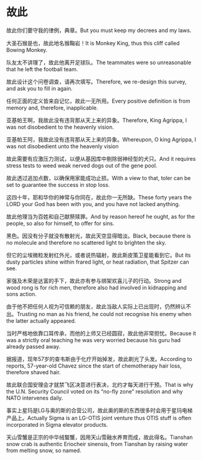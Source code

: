 # 故此

<p><span class="chinese">故此你们要守我的律例，典章。</span><span class="english">But you must keep my decrees and my laws.</span></p>

<p><span class="chinese">大圣石猴是也，故此地名猴鞠岩！</span><span class="english">It is Monkey King, thus this cliff called Bowing Monkey.</span></p>

<p><span class="chinese">队友太不讲理了，故此他离开足球队。</span><span class="english">The teammates were so unreasonable that he left the football team.</span></p>

<p><span class="chinese">故此设计这个问卷调查，请再次填写。</span><span class="english">Therefore, we re-design this survey, and ask you to fill in again.</span></p>

<p><span class="chinese">任何正面的定义皆来自记忆，故此一无所用。</span><span class="english">Every positive definition is from memory and, therefore, inapplicable.</span></p>

<p><span class="chinese">亚基帕王啊，我故此没有违背那从天上来的异象。</span><span class="english">Therefore, King Agrippa, I was not disobedient to the heavenly vision.</span></p>

<p><span class="chinese">亚基帕王阿，我故此没有违背那从天上来的异象。</span><span class="english">Whereupon, O king Agrippa, I was not disobedient unto the heavenly vision</span></p>

<p><span class="chinese">故此需要有应激压力测试，以便从基因库中剔除弱神经型的犬只。</span><span class="english">And it requires stress tests to weed weak nerved dogs out of the gene pool.</span></p>

<p><span class="chinese">故此透过追加点数，以确保用家能成功止损。</span><span class="english">With a view to that, toler can be set to guarantee the success in stop loss.</span></p>

<p><span class="chinese">这四十年，耶和华你的神常与你同在，故此你一无所缺。</span><span class="english">These forty years the LORD your God has been with you, and you have not lacked anything.</span></p>

<p><span class="chinese">故此他理当为百姓和自己献祭赎罪。</span><span class="english">And by reason hereof he ought, as for the people, so also for himself, to offer for sins.</span></p>

<p><span class="chinese">黑色。因没有分子就没有散射光，故此天空显得暗淡。</span><span class="english">Black, because there is no molecule and therefore no scattered light to brighten the sky.</span></p>

<p><span class="chinese">但它的尘埃微粒发射红外光，或者说热辐射，故此斯皮策卫星能看到它。</span><span class="english">But its dusty particles shine within frared light, or heat radiation, that Spitzer can see.</span></p>

<p><span class="chinese">家强及木荣是达富的手下，故此亦有参与绑架欢喜儿子的行动。</span><span class="english">Strong and wood rong is for rich men, therefore also had involved in kidnapping and sons action.</span></p>

<p><span class="chinese">由于他不把任何人视为可信赖的朋友，故此当敌人实际上已出现时，仍然辨认不出。</span><span class="english">Trusting no man as his friend, he could not recognise his enemy when the latter actually appeared.</span></p>

<p><span class="chinese">当时严格地依靠口耳传承，而他的上师又已经圆寂，故此他非常担忧。</span><span class="english">Because it was a strictly oral teaching he was very worried because his guru had already passed away.</span></p>

<p><span class="chinese">据报道，现年57岁的查韦斯由于化疗开始掉发，故此剃光了头发。</span><span class="english">According to reports, 57-year-old Chavez since the start of chemotherapy hair loss, therefore shaved hair.</span></p>

<p><span class="chinese">故此联合国安理会才就禁飞区决意进行表决，北约才每天进行干预。</span><span class="english">That is why the U.N. Security Council voted on its “no-fly zone” resolution and why NATO intervenes daily.</span></p>

<p><span class="chinese">事实上星玛是LG与奥的斯的合营公司，故此奥的斯的东西很多时会用于星玛电梯产品上。</span><span class="english">Actually Sigma is an LG-OTIS joint venture thus OTIS stuff is often incorporated in Sigma elevator products.</span></p>

<p><span class="chinese">天山雪蟹是正宗的中华绒螯蟹，因用天山雪融水养育而成，故此得名。</span><span class="english">Tianshan snow crab is authentic Eriocheir sinensis, from Tianshan by raising water from melting snow, so named.</span></p>

